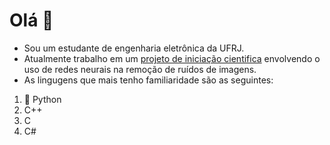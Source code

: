 # Olá 🦉

- Sou um estudante de engenharia eletrônica da UFRJ.
- Atualmente trabalho em um [projeto de iniciação cientifica](https://github.com/AlanPXD/IC-AutoEncoder) envolvendo o uso de redes neurais na remoção de ruídos de imagens.
- As lingugens que mais tenho familiaridade são as seguintes:
1. 🐍 Python
2. C++
3. C
3. C#
